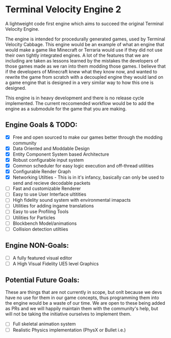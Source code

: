 # Terminal Velocity Engine 2

A lightweight code first engine which aims to succeed the original Terminal Velocity Engine. 

The engine is intended for procedurally generated games, used by Terminal Velocity Cabbage. This engine would be an example of what an engine that would make a game like Minecraft or Terraria would use if they did not use their own tightly integrated engines. A lot of the features that we are including are taken as lessons learned by the mistakes the developers of those games made as we ran into them modding those games. I believe that if the developers of Minecraft knew what they know now, and wanted to rewrite the game from scratch with a decoupled engine they would land on a game engine that is designed in a very similar way to how this one is designed.

This engine is in heavy development and there is no release cycle implemented. The current reccomended workflow would be to add the engine as a submodule for the game that you are making.

## Engine Goals & TODO:
- [x] Free and open sourced to make our games better through the modding community
- [x] Data Oriented and Moddable Design
- [x] Entity Component System based Architecture
- [x] Robust configurable input system
- [x] Common scheduler for easy logic execution and off-thread utilities
- [x] Configurable Render Graph
- [x] Networking Utilties - This is in it's infancy, basically can only be used to send and recieve decodable packets
- [ ] Fast and customizable Renderer
- [ ] Easy to use User Interface ultitities
- [ ] High fidelity sound system with environmental imapacts
- [ ] Utilities for adding ingame translations
- [ ] Easy to use Profiling Tools
- [ ] Utilities for Particles
- [ ] Blockbench Model/animations
- [ ] Collision detection utiltiies

## Engine NON-Goals:
- [ ] A fully featured visual editor
- [ ] A High Visual Fidelity UE5 level Graphics

## Potential Future Goals:
These are things that are not currently in scope, but onlt because we devs have no use for them in our game concepts, thus programming them into the engine would be a waste of our time. We are open to these being added as PRs and we will happily maintain them with the community's help, but will not be taking the initiative ourselves to implement them.
- [ ] Full skeletal animation system
- [ ] Realistic Physics implementation (PhysX or Bullet i.e.)
